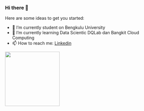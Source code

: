### Hi there 👋

Here are some ideas to get you started:

- 🔭 I’m currently student on Bengkulu University
- 🌱 I’m currently learning Data Scientic DQLab dan Bangkit Cloud Computing
- 📫 How to reach me: [Linkedin](https://www.linkedin.com/in/rimayang-licia-arneta-32b888175/)

<p align="left">
<a href="https://github.com/maysie0304">
  <img height="180em" src="https://github-readme-stats-eight-theta.vercel.app/api?username=maysie0304&show_icons=true&theme=algolia&include_all_commits=true&count_private=true"/>

</a>
</p>
